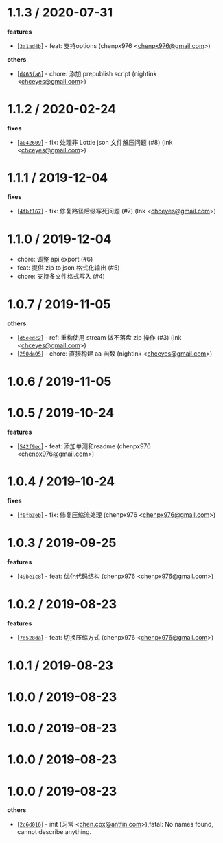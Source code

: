 
1.1.3 / 2020-07-31
==================

**features**
  * [[`3a1ad4b`](http://github.com/Lottie-Lint/lottie-zip/commit/3a1ad4bb36be524baf44c789caf4da13c7ee6d14)] - feat: 支持options (chenpx976 <<chenpx976@gmail.com>>)

**others**
  * [[`d465fa6`](http://github.com/Lottie-Lint/lottie-zip/commit/d465fa64f88c81799561bf851e7320f2655e03c3)] - chore: 添加 prepublish script (nightink <<chceyes@gmail.com>>)

1.1.2 / 2020-02-24
==================

**fixes**
  * [[`a042609`](http://github.com/Lottie-Lint/lottie-zip/commit/a0426090acf0de5b09455b65d48b1f1ae0882e8b)] - fix: 处理非 Lottie json 文件解压问题 (#8) (Ink <<chceyes@gmail.com>>)

1.1.1 / 2019-12-04
==================

**fixes**
  * [[`4fbf167`](http://github.com/Lottie-Lint/lottie-zip/commit/4fbf167a91da77886b45d3daa329b190e2500ba2)] - fix: 修复路径后缀写死问题 (#7) (Ink <<chceyes@gmail.com>>)

1.1.0 / 2019-12-04
==================

  * chore: 调整 api export (#6)
  * feat: 提供 zip to json 格式化输出 (#5)
  * chore: 支持多文件格式写入 (#4)

1.0.7 / 2019-11-05
==================

**others**
  * [[`d5eedc2`](http://github.com/Lottie-Lint/lottie-zip/commit/d5eedc2a5a92430beb3555a2fba8233a956c7d07)] - ref: 重构使用 stream 做不落盘 zip 操作 (#3) (Ink <<chceyes@gmail.com>>)
  * [[`250da05`](http://github.com/Lottie-Lint/lottie-zip/commit/250da05e50d9caeda28308f5aaae3613f7199077)] - chore: 直接构建 aa 函数 (nightink <<chceyes@gmail.com>>)

1.0.6 / 2019-11-05
==================

1.0.5 / 2019-10-24
==================

**features**
  * [[`542f9ec`](http://github.com/Lottie-Lint/lottie-zip/commit/542f9ec94a056262a13d48c6c7869a9059b21fff)] - feat: 添加单测和readme (chenpx976 <<chenpx976@gmail.com>>)

1.0.4 / 2019-10-24
==================

**fixes**
  * [[`f0fb3eb`](http://github.com/Lottie-Lint/lottie-zip/commit/f0fb3eb00802b57e7707e94cbb632bdb92fd57fe)] - fix: 修复压缩流处理 (chenpx976 <<chenpx976@gmail.com>>)

1.0.3 / 2019-09-25
==================

**features**
  * [[`49be1c8`](http://github.com/Lottie-Lint/lottie-zip/commit/49be1c856ac729fe8c6591013f3d3da01813a9d8)] - feat: 优化代码结构 (chenpx976 <<chenpx976@gmail.com>>)

1.0.2 / 2019-08-23
==================

**features**
  * [[`7d528da`](http://github.com/Lottie-Lint/lottie-zip/commit/7d528da383cc6ba4652531b91e86a681534bfb01)] - feat: 切换压缩方式 (chenpx976 <<chenpx976@gmail.com>>)

1.0.1 / 2019-08-23
==================

1.0.0 / 2019-08-23
==================

1.0.0 / 2019-08-23
==================

1.0.0 / 2019-08-23
==================

1.0.0 / 2019-08-23
==================

**others**
  * [[`2c6d016`](http://github.com/Lottie-Lint/lottie-zip/commit/2c6d016bda82110c9549a14f8463664536a4d1fc)] - init (习常 <<chen.cpx@antfin.com>>),fatal: No names found, cannot describe anything.

